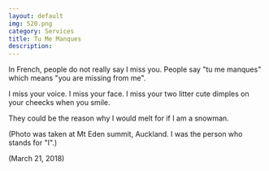```yaml
---
layout: default
img: 520.png
category: Services
title: Tu Me Manques
description:
---
```

In French, people do not really say I miss you. People say "tu me manques" which means "you are missing from me".

I miss your voice. I miss your face. I miss your two litter cute dimples on your cheecks when you smile.

They could be the reason why I would melt for if I am a snowman.

(Photo was taken at Mt Eden summit, Auckland. I was the person who stands for "I".)

(March 21, 2018)
